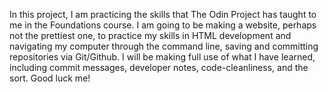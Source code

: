 In this project, I am practicing the skills that The Odin Project has
taught to me in the Foundations course. I am going to be making a website,
perhaps not the prettiest one, to practice my skills in HTML development
and navigating my computer through the command line, saving and committing
repositories via Git/Github. I will be making full use of what I have learned,
including commit messages, developer notes, code-cleanliness, and the sort.
Good luck me!